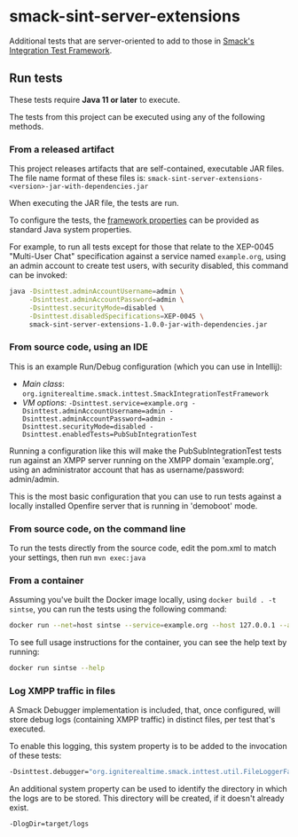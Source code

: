 # smack-sint-server-extensions

Additional tests that are server-oriented to add to those in [Smack's Integration Test Framework](https://download.igniterealtime.org/smack/dailybuilds/sinttest-javadoc/org/igniterealtime/smack/inttest/package-summary.html).

## Run tests

These tests require **Java 11 or later** to execute.

The tests from this project can be executed using any of the following methods.

### From a released artifact

This project releases artifacts that are self-contained, executable JAR files. The file name format of these files is:
`smack-sint-server-extensions-<version>-jar-with-dependencies.jar`

When executing the JAR file, the tests are run.

To configure the tests, the [framework properties](https://download.igniterealtime.org/smack/dailybuilds/sinttest-javadoc/org/igniterealtime/smack/inttest/package-summary.html) can be provided as standard Java system properties.

For example, to run all tests except for those that relate to the XEP-0045 "Multi-User Chat" specification against a service named `example.org`, using an admin account to create test users, with security disabled, this command can be invoked:

```bash
java -Dsinttest.adminAccountUsername=admin \
     -Dsinttest.adminAccountPassword=admin \
     -Dsinttest.securityMode=disabled \
     -Dsinttest.disabledSpecifications=XEP-0045 \
     smack-sint-server-extensions-1.0.0-jar-with-dependencies.jar
```

### From source code, using an IDE

This is an example Run/Debug configuration (which you can use in Intellij):

- *Main class*: `org.igniterealtime.smack.inttest.SmackIntegrationTestFramework`
- *VM options*: `-Dsinttest.service=example.org -Dsinttest.adminAccountUsername=admin -Dsinttest.adminAccountPassword=admin -Dsinttest.securityMode=disabled -Dsinttest.enabledTests=PubSubIntegrationTest`

Running a configuration like this will make the PubSubIntegrationTest tests run against an XMPP server running on the XMPP domain 'example.org', using an administrator account that has as username/password: admin/admin.

This is the most basic configuration that you can use to run tests against a locally installed Openfire server that is running in 'demoboot' mode.

### From source code, on the command line

To run the tests directly from the source code, edit the pom.xml to match your settings, then run `mvn exec:java`

### From a container

Assuming you've built the Docker image locally, using `docker build . -t sintse`, you can run the tests using the following command:

```bash
docker run --net=host sintse --service=example.org --host 127.0.0.1 --adminUsername=admin --adminPassword=admin
```

To see full usage instructions for the container, you can see the help text by running:

```bash
docker run sintse --help
```

### Log XMPP traffic in files

A Smack Debugger implementation is included, that, once configured, will store debug logs (containing XMPP traffic) in distinct files, per test that's executed.

To enable this logging, this system property is to be added to the invocation of these tests:

```bash
-Dsinttest.debugger="org.igniterealtime.smack.inttest.util.FileLoggerFactory"
```

An additional system property can be used to identify the directory in which the logs are to be stored. This directory will be created, if it doesn't already exist.

```bash
-DlogDir=target/logs
```

